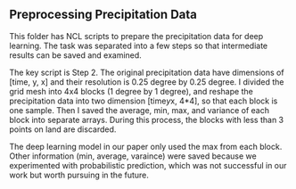 ## Preprocessing Precipitation Data

This folder has NCL scripts to prepare the precipitation data for deep learning. The task was separated into a few steps so that intermediate results can be saved and examined. 

The key script is Step 2. The original precipitation data have dimensions of [time, y, x] and their resolution is 0.25 degree by 0.25 degree. I divided the grid mesh into 4x4 blocks (1 degree by 1 degree), and reshape the precipitation data into two dimension [time*y*x, 4*4], so that each block is one sample. Then I saved the average, min, max, and variance of each block into separate arrays. During this process, the blocks with less than 3 points on land are discarded. 

The deep learning model in our paper only used the max from each block. Other information (min, average, varaince) were saved because we experimented with probabilistic prediction, which was not successful in our work but worth pursuing in the future.

